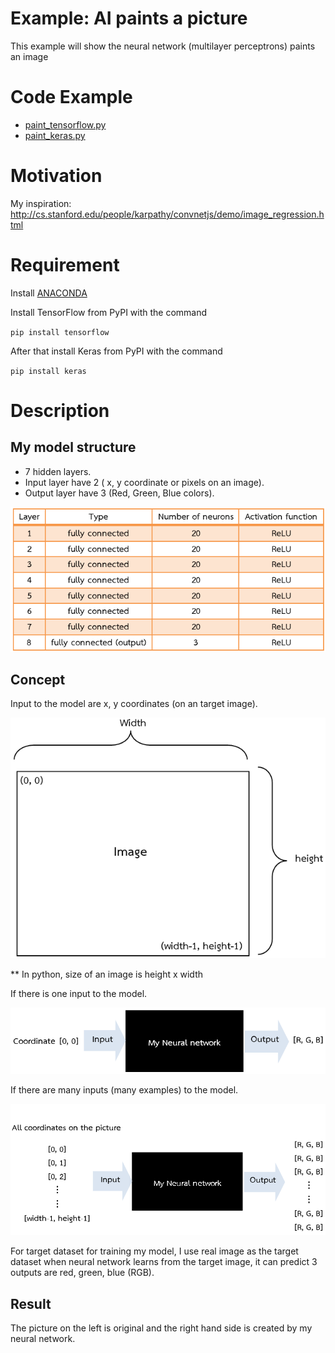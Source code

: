 # Example: AI paints a picture

This example will show the neural network (multilayer perceptrons) paints an image

# Code Example

* [paint_tensorflow.py](paint_tensorflow.py)
* [paint_keras.py](paint_keras.py)

# Motivation

My inspiration: http://cs.stanford.edu/people/karpathy/convnetjs/demo/image_regression.html

# Requirement

Install [ANACONDA](https://www.continuum.io/downloads)

Install TensorFlow from PyPI with the command

`pip install tensorflow`

After that install Keras from PyPI with the command

`pip install keras`

# Description


## My model structure 

* 7 hidden layers.
* Input layer have 2 ( x, y coordinate or pixels on an image).
* Output layer have 3 (Red, Green, Blue colors).

![AI architec](images/AI_Paint_architec.png)


## Concept

Input to the model are x, y coordinates (on an target image).

![AI architec](images/Input_Paint.png)

** In python, size of an image is height x width


If there is one input to the model.

![My_network_paint](images/My_network_paint1.png)

If there are many inputs (many examples) to the model.

![My_network_paint](images/My_network_paint2.png)

For target dataset for training my model, I use real image as the target dataset when neural network learns from the target image, it can predict 3 outputs are red, green, blue (RGB).


## Result

The picture on the left is original and the right hand side is created by my neural network.


